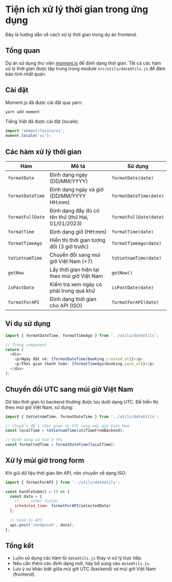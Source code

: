 # Tiện ích xử lý thời gian trong ứng dụng

Đây là hướng dẫn về cách xử lý thời gian trong dự án frontend.

## Tổng quan

Dự án sử dụng thư viện [moment.js](https://momentjs.com/) để định dạng thời gian. Tất cả các hàm xử lý thời gian được tập trung trong module `src/utils/dateUtils.js` để đảm bảo tính nhất quán.

## Cài đặt

Moment.js đã được cài đặt qua yarn:

```bash
yarn add moment
```

Tiếng Việt đã được cài đặt (locale):

```javascript
import 'moment/locale/vi';
moment.locale('vi');
```

## Các hàm xử lý thời gian

| Hàm | Mô tả | Sử dụng |
|-----|-------|---------|
| `formatDate` | Định dạng ngày (DD/MM/YYYY) | `formatDate(date)` |
| `formatDateTime` | Định dạng ngày và giờ (DD/MM/YYYY HH:mm) | `formatDateTime(date)` |
| `formatFullDate` | Định dạng đầy đủ có tên thứ (thứ Hai, 01/01/2023) | `formatFullDate(date)` |
| `formatTime` | Định dạng giờ (HH:mm) | `formatTime(date)` |
| `formatTimeAgo` | Hiển thị thời gian tương đối (3 giờ trước) | `formatTimeAgo(date)` |
| `toVietnamTime` | Chuyển đổi sang múi giờ Việt Nam (+7) | `toVietnamTime(date)` |
| `getNow` | Lấy thời gian hiện tại theo múi giờ Việt Nam | `getNow()` |
| `isPastDate` | Kiểm tra xem ngày có phải trong quá khứ | `isPastDate(date)` |
| `formatForAPI` | Định dạng thời gian cho API (ISO) | `formatForAPI(date)` |

## Ví dụ sử dụng

```javascript
import { formatDateTime, formatTimeAgo } from '../utils/dateUtils';

// Trong component
return (
  <div>
    <p>Ngày đặt vé: {formatDateTime(booking.created_at)}</p>
    <p>Thời gian thanh toán: {formatTimeAgo(booking.paid_at)}</p>
  </div>
);
```

## Chuyển đổi UTC sang múi giờ Việt Nam

Dữ liệu thời gian từ backend thường được lưu dưới dạng UTC. Để hiển thị theo múi giờ Việt Nam, sử dụng:

```javascript
import { toVietnamTime, formatDateTime } from '../utils/dateUtils';

// Chuyển đổi thời gian từ UTC sang múi giờ Việt Nam
const localTime = toVietnamTime(utcTimeFromBackend);

// Định dạng và hiển thị
const formattedTime = formatDateTime(localTime);
```

## Xử lý múi giờ trong form

Khi gửi dữ liệu thời gian lên API, nên chuyển về dạng ISO:

```javascript
import { formatForAPI } from '../utils/dateUtils';

const handleSubmit = () => {
  const data = {
    // ... other fields
    scheduled_time: formatForAPI(selectedDate)
  };
  
  // Send to API
  api.post('/endpoint', data);
};
```

## Tổng kết

- Luôn sử dụng các hàm từ `dateUtils.js` thay vì xử lý trực tiếp.
- Nếu cần thêm các định dạng mới, hãy bổ sung vào `dateUtils.js`.
- Lưu ý sự khác biệt giữa múi giờ UTC (backend) và múi giờ Việt Nam (frontend). 